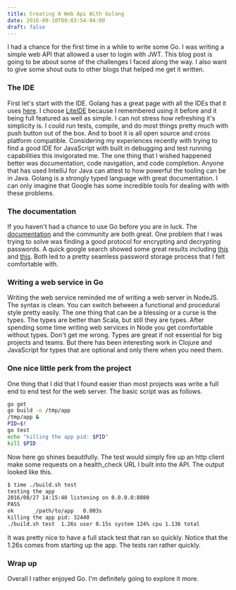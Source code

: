 ```yaml
---
title: Creating A Web Api With Golang
date: 2016-09-10T09:03:54-04:00
draft: false
---
```

I had a chance for the first time in a while to write some Go.
I was writing a simple web API that allowed a user to login with JWT.
This blog post is going to be about some of the challenges I faced along the way.
I also want to give some shout outs to other blogs that helped me get it written.

### The IDE
First let's start with the IDE.
Golang has a great page with all the IDEs that it uses [here](https://github.com/golang/go/wiki/IDEsAndTextEditorPlugins).
I choose [LiteIDE](https://github.com/visualfc/liteide) because I remembered using it before and it being full featured as well as simple.
I can not stress how refreshing it's simplicity is.
I could run tests, compile, and do most things pretty much with push button out of the box.
And to boot it is all open source and cross platform compatible.
Considering my experiences recently with trying to find a good IDE for JavaScript with built in debugging and test running capabilities this invigorated me.
The one thing that I wished happened better was documentation, code navigation, and code completion.
Anyone that has used IntelliJ for Java can attest to how powerful the tooling can be in Java.
Golang is a strongly typed language with great documentation.
I can only imagine that Google has some incredible tools for dealing with with these problems.

### The documentation
If you haven't had a chance to use Go before you are in luck.
The [documentation](https://golang.org/doc/) and the community are both great.
One problem that I was trying to solve was finding a good protocol for encrypting and decrypting passwords.
A quick google search showed some great results including [this](https://astaxie.gitbooks.io/build-web-application-with-golang/content/en/09.5.html) and [this](https://github.com/dgrijalva/jwt-go).
Both led to a pretty seamless password storage process that I felt comfortable with.

### Writing a web service in Go
Writing the web service reminded me of writing a web server in NodeJS.
The syntax is clean.
You can switch between a functional and procedural style pretty easily.
The one thing that can be a blessing or a curse is the types.
The types are better than Scala, but still they are types.
After spending some time writing web services in Node you get comfortable without types.
Don't get me wrong.
Types are great if not essential for big projects and teams.
But there has been interesting work in Clojure and JavaScript for types that are optional and only there when you need them.

### One nice little perk from the project

One thing that I did that I found easier than most projects was write a full end to end test for the web server.
The basic script was as follows.

```bash
go get
go build -o /tmp/app
/tmp/app &
PID=$!
go test
echo "killing the app pid: $PID"
kill $PID
```
Now here go shines beautifully.
The test would simply fire up an http client make some requests on a health_check URL I built into the API.
The output looked like this.
```bash
$ time ./build.sh test
testing the app
2016/08/27 14:15:40 listening on 0.0.0.0:8080
PASS
ok      _/path/to/app   0.003s
killing the app pid: 32440
./build.sh test  1.26s user 0.15s system 124% cpu 1.136 total
```
It was pretty nice to have a full stack test that ran so quickly.
Notice that the 1.26s comes from starting up the app.
The tests ran rather quickly.

### Wrap up
Overall I rather enjoyed Go.
I'm definitely going to explore it more.
